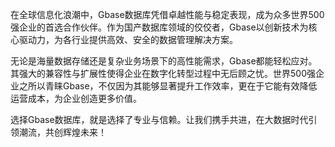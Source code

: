 在全球信息化浪潮中，Gbase数据库凭借卓越性能与稳定表现，成为众多世界500强企业的首选合作伙伴。作为国产数据库领域的佼佼者，Gbase以创新技术为核心驱动力，为各行业提供高效、安全的数据管理解决方案。

无论是海量数据存储还是复杂业务场景下的高性能需求，Gbase都能轻松应对。其强大的兼容性与扩展性使得企业在数字化转型过程中无后顾之忧。世界500强企业之所以青睐Gbase，不仅因为其能够显著提升工作效率，更在于它能有效降低运营成本，为企业创造更多价值。

选择Gbase数据库，就是选择了专业与信赖。让我们携手共进，在大数据时代引领潮流，共创辉煌未来！